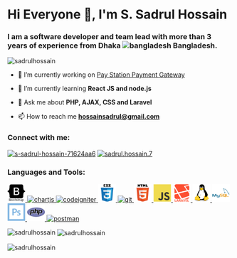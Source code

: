 <h1 align="left">Hi Everyone 👋, I'm S. Sadrul Hossain</h1>
<h3 align="left">I am a software developer and team lead with more than 3 years of experience from Dhaka <img width="11" alt="bangladesh" src="https://user-images.githubusercontent.com/37948211/208412102-fb52596c-e4cf-4e84-bffa-49eafcf2000d.png"> Bangladesh.</h3>

<p align="left"> <img src="https://komarev.com/ghpvc/?username=sadrulhossain&label=Profile%20views&color=0e75b6&style=flat" alt="sadrulhossain" /> </p>

- 🔭 I’m currently working on [Pay Station Payment Gateway](https://admin.paystation.com.bd/)

- 🌱 I’m currently learning **React JS and node.js**

- 💬 Ask me about **PHP, AJAX, CSS and Laravel**

- 📫 How to reach me **hossainsadrul@gmail.com**

<h3 align="left">Connect with me:</h3>
<p align="left">
<a href="https://linkedin.com/in/s-sadrul-hossain-71624aa6" target="blank"><img align="center" src="https://raw.githubusercontent.com/rahuldkjain/github-profile-readme-generator/master/src/images/icons/Social/linked-in-alt.svg" alt="s-sadrul-hossain-71624aa6" height="30" width="40" /></a>
<a href="https://fb.com/sadrul.hossain.7" target="blank"><img align="center" src="https://raw.githubusercontent.com/rahuldkjain/github-profile-readme-generator/master/src/images/icons/Social/facebook.svg" alt="sadrul.hossain.7" height="30" width="40" /></a>
</p>

<h3 align="left">Languages and Tools:</h3>
<p align="left"> <a href="https://getbootstrap.com" target="_blank" rel="noreferrer"> <img src="https://raw.githubusercontent.com/devicons/devicon/master/icons/bootstrap/bootstrap-plain-wordmark.svg" alt="bootstrap" width="40" height="40"/> </a> <a href="https://www.chartjs.org" target="_blank" rel="noreferrer"> <img src="https://www.chartjs.org/media/logo-title.svg" alt="chartjs" width="40" height="40"/> </a> <a href="https://codeigniter.com" target="_blank" rel="noreferrer"> <img src="https://cdn.worldvectorlogo.com/logos/codeigniter.svg" alt="codeigniter" width="40" height="40"/> </a> <a href="https://www.w3schools.com/css/" target="_blank" rel="noreferrer"> <img src="https://raw.githubusercontent.com/devicons/devicon/master/icons/css3/css3-original-wordmark.svg" alt="css3" width="40" height="40"/> </a> <a href="https://git-scm.com/" target="_blank" rel="noreferrer"> <img src="https://www.vectorlogo.zone/logos/git-scm/git-scm-icon.svg" alt="git" width="40" height="40"/> </a> <a href="https://www.w3.org/html/" target="_blank" rel="noreferrer"> <img src="https://raw.githubusercontent.com/devicons/devicon/master/icons/html5/html5-original-wordmark.svg" alt="html5" width="40" height="40"/> </a> <a href="https://developer.mozilla.org/en-US/docs/Web/JavaScript" target="_blank" rel="noreferrer"> <img src="https://raw.githubusercontent.com/devicons/devicon/master/icons/javascript/javascript-original.svg" alt="javascript" width="40" height="40"/> </a> <a href="https://laravel.com/" target="_blank" rel="noreferrer"> <img src="https://raw.githubusercontent.com/devicons/devicon/master/icons/laravel/laravel-plain-wordmark.svg" alt="laravel" width="40" height="40"/> </a> <a href="https://www.linux.org/" target="_blank" rel="noreferrer"> <img src="https://raw.githubusercontent.com/devicons/devicon/master/icons/linux/linux-original.svg" alt="linux" width="40" height="40"/> </a> <a href="https://www.mysql.com/" target="_blank" rel="noreferrer"> <img src="https://raw.githubusercontent.com/devicons/devicon/master/icons/mysql/mysql-original-wordmark.svg" alt="mysql" width="40" height="40"/> </a> <a href="https://www.photoshop.com/en" target="_blank" rel="noreferrer"> <img src="https://raw.githubusercontent.com/devicons/devicon/master/icons/photoshop/photoshop-line.svg" alt="photoshop" width="40" height="40"/> </a> <a href="https://www.php.net" target="_blank" rel="noreferrer"> <img src="https://raw.githubusercontent.com/devicons/devicon/master/icons/php/php-original.svg" alt="php" width="40" height="40"/> </a> <a href="https://postman.com" target="_blank" rel="noreferrer"> <img src="https://www.vectorlogo.zone/logos/getpostman/getpostman-icon.svg" alt="postman" width="40" height="40"/> </a> </p>

<p><img align="left" src="https://github-readme-stats.vercel.app/api/top-langs?username=sadrulhossain&show_icons=true&locale=en&layout=compact" alt="sadrulhossain" /></p>

<p>&nbsp;<img align="center" src="https://github-readme-stats.vercel.app/api?username=sadrulhossain&show_icons=true&locale=en" alt="sadrulhossain" /></p>

<p><img align="center" src="https://github-readme-streak-stats.herokuapp.com/?user=sadrulhossain&" alt="sadrulhossain" /></p>
